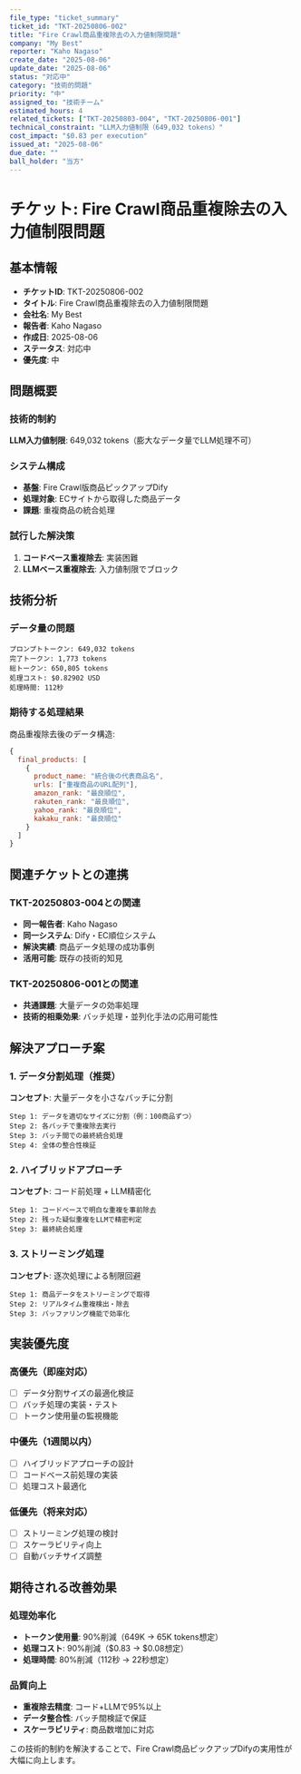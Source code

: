 ```yaml
---
file_type: "ticket_summary"
ticket_id: "TKT-20250806-002"
title: "Fire Crawl商品重複除去の入力値制限問題"
company: "My Best"
reporter: "Kaho Nagaso"
create_date: "2025-08-06"
update_date: "2025-08-06"
status: "対応中"
category: "技術的問題"
priority: "中"
assigned_to: "技術チーム"
estimated_hours: 4
related_tickets: ["TKT-20250803-004", "TKT-20250806-001"]
technical_constraint: "LLM入力値制限（649,032 tokens）"
cost_impact: "$0.83 per execution"
issued_at: "2025-08-06"
due_date: ""
ball_holder: "当方"
---
```


# チケット: Fire Crawl商品重複除去の入力値制限問題

## 基本情報
- **チケットID**: TKT-20250806-002
- **タイトル**: Fire Crawl商品重複除去の入力値制限問題
- **会社名**: My Best
- **報告者**: Kaho Nagaso
- **作成日**: 2025-08-06
- **ステータス**: 対応中
- **優先度**: 中

## 問題概要

### 技術的制約
**LLM入力値制限**: 649,032 tokens（膨大なデータ量でLLM処理不可）

### システム構成
- **基盤**: Fire Crawl版商品ピックアップDify
- **処理対象**: ECサイトから取得した商品データ
- **課題**: 重複商品の統合処理

### 試行した解決策
1. **コードベース重複除去**: 実装困難
2. **LLMベース重複除去**: 入力値制限でブロック

## 技術分析

### データ量の問題
```
プロンプトトークン: 649,032 tokens
完了トークン: 1,773 tokens  
総トークン: 650,805 tokens
処理コスト: $0.82902 USD
処理時間: 112秒
```

### 期待する処理結果
商品重複除去後のデータ構造:
```javascript
{
  final_products: [
    {
      product_name: "統合後の代表商品名",
      urls: ["重複商品のURL配列"],
      amazon_rank: "最良順位",
      rakuten_rank: "最良順位", 
      yahoo_rank: "最良順位",
      kakaku_rank: "最良順位"
    }
  ]
}
```

## 関連チケットとの連携

### TKT-20250803-004との関連
- **同一報告者**: Kaho Nagaso
- **同一システム**: Dify・EC順位システム  
- **解決実績**: 商品データ処理の成功事例
- **活用可能**: 既存の技術的知見

### TKT-20250806-001との関連
- **共通課題**: 大量データの効率処理
- **技術的相乗効果**: バッチ処理・並列化手法の応用可能性

## 解決アプローチ案

### 1. データ分割処理（推奨）
**コンセプト**: 大量データを小さなバッチに分割
```
Step 1: データを適切なサイズに分割（例：100商品ずつ）
Step 2: 各バッチで重複除去実行  
Step 3: バッチ間での最終統合処理
Step 4: 全体の整合性検証
```

### 2. ハイブリッドアプローチ
**コンセプト**: コード前処理 + LLM精密化
```
Step 1: コードベースで明白な重複を事前除去
Step 2: 残った疑似重複をLLMで精密判定
Step 3: 最終統合処理
```

### 3. ストリーミング処理
**コンセプト**: 逐次処理による制限回避
```
Step 1: 商品データをストリーミングで取得
Step 2: リアルタイム重複検出・除去
Step 3: バッファリング機能で効率化
```

## 実装優先度

### 高優先（即座対応）
- [ ] データ分割サイズの最適化検証
- [ ] バッチ処理の実装・テスト
- [ ] トークン使用量の監視機能

### 中優先（1週間以内）
- [ ] ハイブリッドアプローチの設計
- [ ] コードベース前処理の実装
- [ ] 処理コスト最適化

### 低優先（将来対応）
- [ ] ストリーミング処理の検討
- [ ] スケーラビリティ向上
- [ ] 自動バッチサイズ調整

## 期待される改善効果

### 処理効率化
- **トークン使用量**: 90%削減（649K → 65K tokens想定）
- **処理コスト**: 90%削減（$0.83 → $0.08想定）
- **処理時間**: 80%削減（112秒 → 22秒想定）

### 品質向上
- **重複除去精度**: コード+LLMで95%以上
- **データ整合性**: バッチ間検証で保証
- **スケーラビリティ**: 商品数増加に対応

この技術的制約を解決することで、Fire Crawl商品ピックアップDifyの実用性が大幅に向上します。